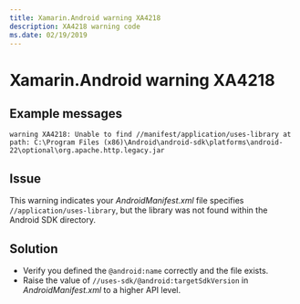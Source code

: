 ```yaml
---
title: Xamarin.Android warning XA4218
description: XA4218 warning code
ms.date: 02/19/2019
---
```

# Xamarin.Android warning XA4218

## Example messages

```
warning XA4218: Unable to find //manifest/application/uses-library at path: C:\Program Files (x86)\Android\android-sdk\platforms\android-22\optional\org.apache.http.legacy.jar
```

## Issue

This warning indicates your *AndroidManifest.xml* file specifies
`//application/uses-library`, but the library was not found within the
Android SDK directory.

## Solution

* Verify you defined the `@android:name` correctly and the file
  exists.
* Raise the value of `//uses-sdk/@android:targetSdkVersion` in
  *AndroidManifest.xml* to a higher API level.
